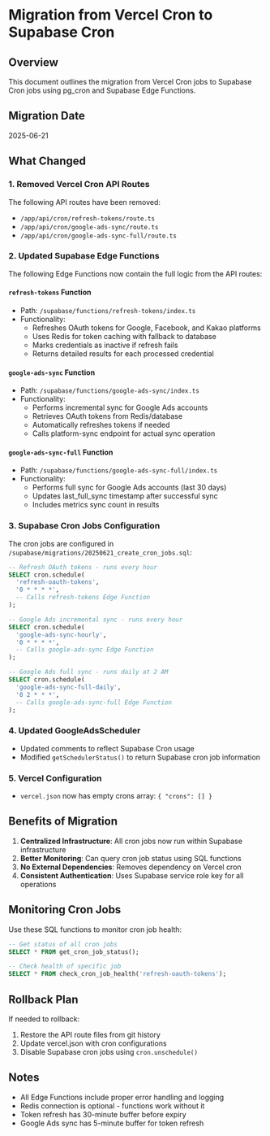 # Migration from Vercel Cron to Supabase Cron

## Overview

This document outlines the migration from Vercel Cron jobs to Supabase Cron jobs using pg_cron and Supabase Edge Functions.

## Migration Date

2025-06-21

## What Changed

### 1. Removed Vercel Cron API Routes

The following API routes have been removed:

- `/app/api/cron/refresh-tokens/route.ts`
- `/app/api/cron/google-ads-sync/route.ts`
- `/app/api/cron/google-ads-sync-full/route.ts`

### 2. Updated Supabase Edge Functions

The following Edge Functions now contain the full logic from the API routes:

#### `refresh-tokens` Function

- Path: `/supabase/functions/refresh-tokens/index.ts`
- Functionality:
  - Refreshes OAuth tokens for Google, Facebook, and Kakao platforms
  - Uses Redis for token caching with fallback to database
  - Marks credentials as inactive if refresh fails
  - Returns detailed results for each processed credential

#### `google-ads-sync` Function

- Path: `/supabase/functions/google-ads-sync/index.ts`
- Functionality:
  - Performs incremental sync for Google Ads accounts
  - Retrieves OAuth tokens from Redis/database
  - Automatically refreshes tokens if needed
  - Calls platform-sync endpoint for actual sync operation

#### `google-ads-sync-full` Function

- Path: `/supabase/functions/google-ads-sync-full/index.ts`
- Functionality:
  - Performs full sync for Google Ads accounts (last 30 days)
  - Updates last_full_sync timestamp after successful sync
  - Includes metrics sync count in results

### 3. Supabase Cron Jobs Configuration

The cron jobs are configured in `/supabase/migrations/20250621_create_cron_jobs.sql`:

```sql
-- Refresh OAuth tokens - runs every hour
SELECT cron.schedule(
  'refresh-oauth-tokens',
  '0 * * * *',
  -- Calls refresh-tokens Edge Function
);

-- Google Ads incremental sync - runs every hour
SELECT cron.schedule(
  'google-ads-sync-hourly',
  '0 * * * *',
  -- Calls google-ads-sync Edge Function
);

-- Google Ads full sync - runs daily at 2 AM
SELECT cron.schedule(
  'google-ads-sync-full-daily',
  '0 2 * * *',
  -- Calls google-ads-sync-full Edge Function
);
```

### 4. Updated GoogleAdsScheduler

- Updated comments to reflect Supabase Cron usage
- Modified `getSchedulerStatus()` to return Supabase cron job information

### 5. Vercel Configuration

- `vercel.json` now has empty crons array: `{ "crons": [] }`

## Benefits of Migration

1. **Centralized Infrastructure**: All cron jobs now run within Supabase infrastructure
2. **Better Monitoring**: Can query cron job status using SQL functions
3. **No External Dependencies**: Removes dependency on Vercel cron
4. **Consistent Authentication**: Uses Supabase service role key for all operations

## Monitoring Cron Jobs

Use these SQL functions to monitor cron job health:

```sql
-- Get status of all cron jobs
SELECT * FROM get_cron_job_status();

-- Check health of specific job
SELECT * FROM check_cron_job_health('refresh-oauth-tokens');
```

## Rollback Plan

If needed to rollback:

1. Restore the API route files from git history
2. Update vercel.json with cron configurations
3. Disable Supabase cron jobs using `cron.unschedule()`

## Notes

- All Edge Functions include proper error handling and logging
- Redis connection is optional - functions work without it
- Token refresh has 30-minute buffer before expiry
- Google Ads sync has 5-minute buffer for token refresh
